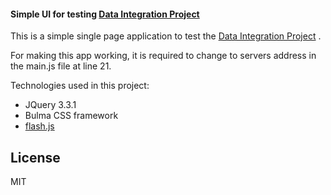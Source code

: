 ####  Simple UI for testing [Data Integration Project](https://gitlab.com/theodor_g/data_integ_api)

This is a simple single page application to test the [Data Integration Project](https://gitlab.com/theodor_g/data_integ_api) .

For making this app working, it is required to change to servers address in the main.js file at line 21.


Technologies used in this project:
- JQuery 3.3.1
- Bulma CSS framework
- [flash.js](https://github.com/TheodorGeo/flash.js)

License
----

MIT
